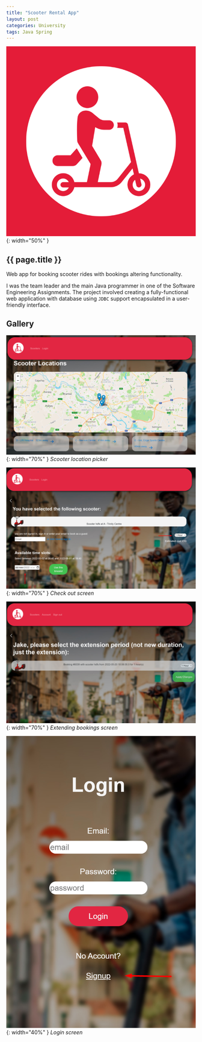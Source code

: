 ```yaml
---
title: "Scooter Rental App"
layout: post
categories: University
tags: Java Spring
---
```


![Scooters_Thumbnail](/assets/img/scooters/logo.png){: width="50%" }

<h2>{{ page.title }}</h2>

Web app for booking scooter rides with bookings altering functionality.


I was the team leader and the main Java programmer in one of the Software Engineering
Assignments. The project involved creating a fully-functional web application with database using `JDBC` support
encapsulated
in a
user-friendly interface.

## Gallery

![Scooters_Screenshot_2](/assets/img/scooters/Screenshot_5.png){: width="70%" }
*Scooter location picker*

![Scooters_Screenshot_3](/assets/img/scooters/Screenshot_7.png){: width="70%" }
*Check out screen*

![Scooters_Screenshot_4](/assets/img/scooters/Screenshot_19.png){: width="70%" }
*Extending bookings screen*

![Scooters_Screenshot_1](/assets/img/scooters/Screenshot_4.png){: width="40%" }
*Login screen*